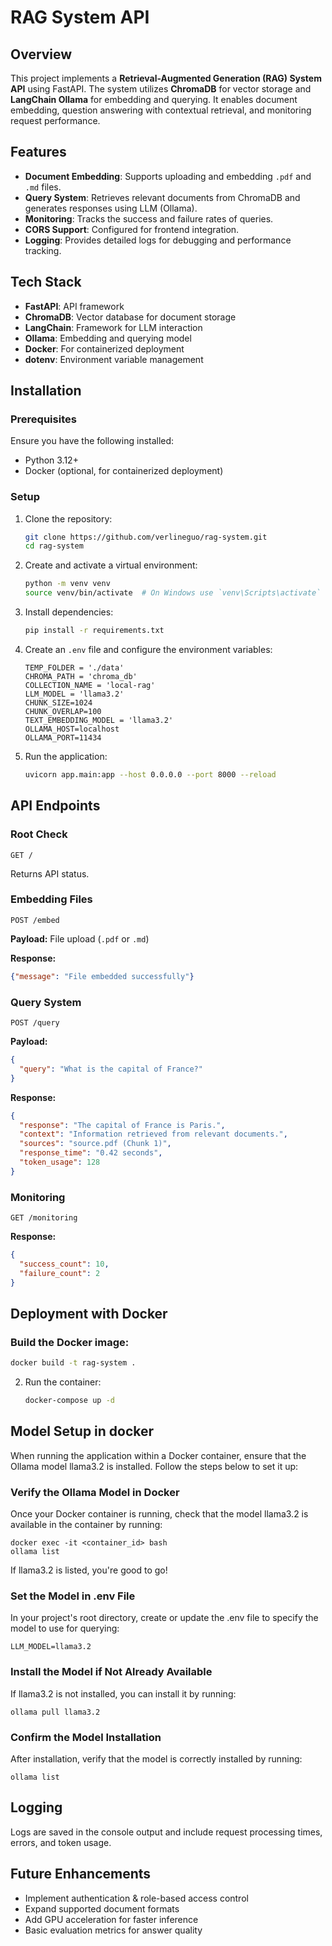 # RAG System API

## Overview
This project implements a **Retrieval-Augmented Generation (RAG) System API** using FastAPI. The system utilizes **ChromaDB** for vector storage and **LangChain Ollama** for embedding and querying. It enables document embedding, question answering with contextual retrieval, and monitoring request performance.

## Features
- **Document Embedding**: Supports uploading and embedding `.pdf` and `.md` files.
- **Query System**: Retrieves relevant documents from ChromaDB and generates responses using LLM (Ollama).
- **Monitoring**: Tracks the success and failure rates of queries.
- **CORS Support**: Configured for frontend integration.
- **Logging**: Provides detailed logs for debugging and performance tracking.

## Tech Stack
- **FastAPI**: API framework
- **ChromaDB**: Vector database for document storage
- **LangChain**: Framework for LLM interaction
- **Ollama**: Embedding and querying model
- **Docker**: For containerized deployment
- **dotenv**: Environment variable management

## Installation
### Prerequisites
Ensure you have the following installed:
- Python 3.12+
- Docker (optional, for containerized deployment)

### Setup
1. Clone the repository:
   ```sh
   git clone https://github.com/verlineguo/rag-system.git
   cd rag-system
   ```
2. Create and activate a virtual environment:
   ```sh
   python -m venv venv
   source venv/bin/activate  # On Windows use `venv\Scripts\activate`
   ```
3. Install dependencies:
   ```sh
   pip install -r requirements.txt
   ```
4. Create an `.env` file and configure the environment variables:
   ```env
   TEMP_FOLDER = './data'
   CHROMA_PATH = 'chroma_db'
   COLLECTION_NAME = 'local-rag'
   LLM_MODEL = 'llama3.2'
   CHUNK_SIZE=1024
   CHUNK_OVERLAP=100
   TEXT_EMBEDDING_MODEL = 'llama3.2'
   OLLAMA_HOST=localhost
   OLLAMA_PORT=11434
   ```
5. Run the application:
   ```sh
   uvicorn app.main:app --host 0.0.0.0 --port 8000 --reload
   ```

## API Endpoints
### Root Check
```http
GET /
```
Returns API status.

### Embedding Files
```http
POST /embed
```
**Payload:** File upload (`.pdf` or `.md`)

**Response:**
```json
{"message": "File embedded successfully"}
```

### Query System
```http
POST /query
```
**Payload:**
```json
{
  "query": "What is the capital of France?"
}
```

**Response:**
```json
{
  "response": "The capital of France is Paris.",
  "context": "Information retrieved from relevant documents.",
  "sources": "source.pdf (Chunk 1)",
  "response_time": "0.42 seconds",
  "token_usage": 128
}
```

### Monitoring
```http
GET /monitoring
```
**Response:**
```json
{
  "success_count": 10,
  "failure_count": 2
}
```

## Deployment with Docker
### Build the Docker image:
   ```sh
   docker build -t rag-system .
   ```
2. Run the container:
   ```sh
   docker-compose up -d
   ```

## Model Setup in docker

When running the application within a Docker container, ensure that the Ollama model llama3.2 is installed. Follow the steps below to set it up:

### Verify the Ollama Model in Docker

Once your Docker container is running, check that the model llama3.2 is available in the container by running:
```
docker exec -it <container_id> bash
ollama list
```

If llama3.2 is listed, you're good to go!
### Set the Model in .env File
In your project's root directory, create or update the .env file to specify the model to use for querying:
```
LLM_MODEL=llama3.2
```

### Install the Model if Not Already Available
If llama3.2 is not installed, you can install it by running:
```
ollama pull llama3.2
```

### Confirm the Model Installation
After installation, verify that the model is correctly installed by running:
```
ollama list
```

## Logging
Logs are saved in the console output and include request processing times, errors, and token usage.

## Future Enhancements
- Implement authentication & role-based access control
- Expand supported document formats
- Add GPU acceleration for faster inference
- Basic evaluation metrics for answer quality

